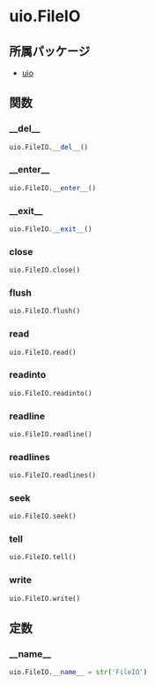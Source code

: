 # uio.FileIO

## 所属パッケージ
- [uio](../../module/uio)

## 関数

### \_\_del\_\_
```python
uio.FileIO.__del__()
```

### \_\_enter\_\_
```python
uio.FileIO.__enter__()
```

### \_\_exit\_\_
```python
uio.FileIO.__exit__()
```

### close
```python
uio.FileIO.close()
```

### flush
```python
uio.FileIO.flush()
```

### read
```python
uio.FileIO.read()
```

### readinto
```python
uio.FileIO.readinto()
```

### readline
```python
uio.FileIO.readline()
```

### readlines
```python
uio.FileIO.readlines()
```

### seek
```python
uio.FileIO.seek()
```

### tell
```python
uio.FileIO.tell()
```

### write
```python
uio.FileIO.write()
```

## 定数

### \_\_name\_\_
```python
uio.FileIO.__name__ = str('FileIO')
```

